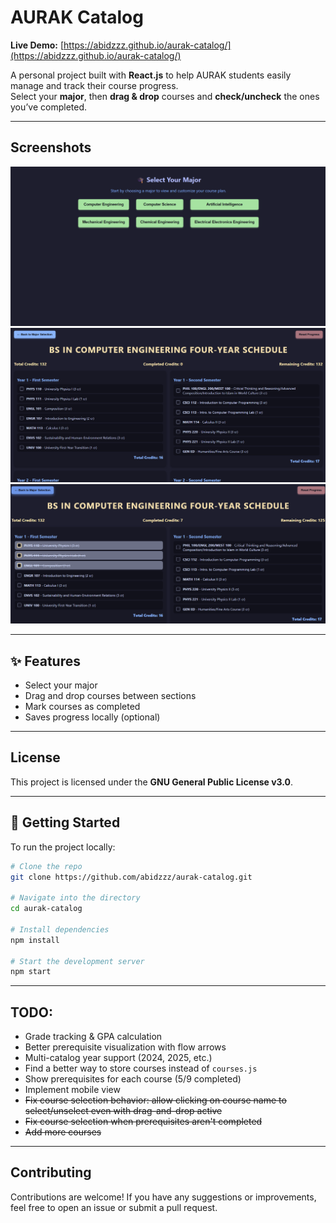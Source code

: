 # AURAK Catalog 

**Live Demo:** [https://abidzzz.github.io/aurak-catalog/](https://abidzzz.github.io/aurak-catalog/)  

A personal project built with **React.js** to help AURAK students easily manage and track their course progress.  
Select your **major**, then **drag & drop** courses and **check/uncheck** the ones you’ve completed.

---
## Screenshots

![screenshot](screenshots/image2.png)
![screenshot](screenshots/image.png)
![screenshot](screenshots/image1.png)

---

## ✨ Features

- Select your major
- Drag and drop courses between sections
- Mark courses as completed
- Saves progress locally (optional)

---
## License

This project is licensed under the **GNU General Public License v3.0**.

---
## 🚀 Getting Started

To run the project locally:

```bash
# Clone the repo
git clone https://github.com/abidzzz/aurak-catalog.git

# Navigate into the directory
cd aurak-catalog

# Install dependencies
npm install

# Start the development server
npm start
```
---
## TODO:
- Grade tracking & GPA calculation
- Better prerequisite visualization with flow arrows
- Multi-catalog year support (2024, 2025, etc.)
- Find a better way to store courses instead of `courses.js`
- Show prerequisites for each course (5/9 completed)
- Implement mobile view
- ~~Fix course selection behavior: allow clicking on course name to select/unselect even with drag-and-drop active~~
- ~~Fix course selection when prerequisites aren't completed~~
- ~~Add more courses~~

---
## Contributing

Contributions are welcome! If you have any suggestions or improvements, feel free to open an issue or submit a pull request.